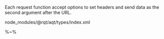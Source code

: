 <!-- ## `AqtOptions` Type -->

Each request function accept options to set headers and send data as the second argument after the URL.

<typedef narrow flatten>node_modules/@rqt/aqt/types/index.xml</typedef>

<!-- %TYPE true
<p name="data" type="object">
  <d>Optional data to send to the server with the request.</d>
  <e>

```
{
  user: 'test',
  password: 'Swordfish',
}
```
</e>
</p>
<p name="type" type="'form'|'json'">
  <d>How to send data: <code>json</code> to serialise JSON data and <code>form</code> for url-encoded transmission with <code>json</code> mode by default.</d>
  <e><code>form</code></e>
</p>
<p name="headers" type="object">
  <d>Headers to send along with the request.</d>
  <e>

```
{
  'User-Agent': 'Node.js rqt',
}
```
</e>
</p>
<p name="method" type="string">
  <d>What HTTP method to use to send data (only works when <code>data</code> is set). Defaults to <code>POST</code>.</d>
  <e><code>PUT</code></e>
</p>
% -->

%~%
